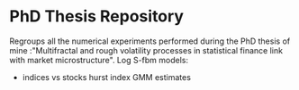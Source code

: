# PhD Thesis Repository
Regroups all the numerical experiments performed during the PhD thesis of mine :"Multifractal and rough volatility processes in statistical finance link with market microstructure".
Log S-fbm models:
- indices vs stocks hurst index GMM estimates 

